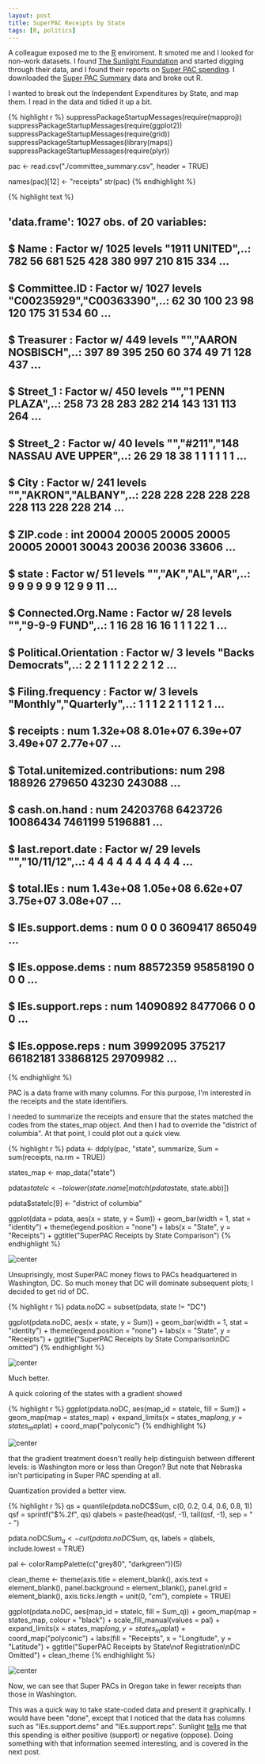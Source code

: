 ```yaml
---
layout: post
title: SuperPAC Receipts by State
tags: [R, politics]
---
```


A colleague exposed me to the [R](http://cran.r-project.org) enviroment. It smoted me and I looked for non-work datasets. I found [The Sunlight Foundation](http://sunlightfoundation.com/) and started digging through their data, and I found their reports on [Super PAC spending](http://reporting.sunlightfoundation.com/outside-spending-2012/super-pacs/). I downloaded the [Super PAC Summary](http://reporting.sunlightfoundation.com/outside-spending-2012/file-downloads/) data and broke out R.

I wanted to break out the Independent Expenditures by State, and map them. I read in the data and tidied it up a bit.


{% highlight r %}
suppressPackageStartupMessages(require(mapproj))
suppressPackageStartupMessages(require(ggplot2))
suppressPackageStartupMessages(require(grid))
suppressPackageStartupMessages(library(maps))
suppressPackageStartupMessages(require(plyr))

pac <- read.csv("./committee_summary.csv", header = TRUE)

names(pac)[12] <- "receipts"
str(pac)
{% endhighlight %}



{% highlight text %}
## 'data.frame':	1027 obs. of  20 variables:
##  $ Name                          : Factor w/ 1025 levels "1911 UNITED",..: 782 56 681 525 428 380 997 210 815 334 ...
##  $ Committee.ID                  : Factor w/ 1027 levels "C00235929","C00363390",..: 62 30 100 23 98 120 175 31 534 60 ...
##  $ Treasurer                     : Factor w/ 449 levels "","AARON NOSBISCH",..: 397 89 395 250 60 374 49 71 128 437 ...
##  $ Street_1                      : Factor w/ 450 levels "","1 PENN PLAZA",..: 258 73 28 283 282 214 143 131 113 264 ...
##  $ Street_2                      : Factor w/ 40 levels "","#211","148 NASSAU AVE UPPER",..: 26 29 18 38 1 1 1 1 1 1 ...
##  $ City                          : Factor w/ 241 levels "","AKRON","ALBANY",..: 228 228 228 228 228 228 113 228 228 214 ...
##  $ ZIP.code                      : int  20004 20005 20005 20005 20005 20001 30043 20036 20036 33606 ...
##  $ state                         : Factor w/ 51 levels "","AK","AL","AR",..: 9 9 9 9 9 9 12 9 9 11 ...
##  $ Connected.Org.Name            : Factor w/ 28 levels "","9-9-9 FUND",..: 1 16 28 16 16 1 1 1 22 1 ...
##  $ Political.Orientation         : Factor w/ 3 levels "Backs Democrats",..: 2 2 1 1 1 2 2 2 1 2 ...
##  $ Filing.frequency              : Factor w/ 3 levels "Monthly","Quarterly",..: 1 1 1 2 2 1 1 1 2 1 ...
##  $ receipts                      : num  1.32e+08 8.01e+07 6.39e+07 3.49e+07 2.77e+07 ...
##  $ Total.unitemized.contributions: num  298 188926 279650 43230 243088 ...
##  $ cash.on.hand                  : num  24203768 6423726 10086434 7461199 5196881 ...
##  $ last.report.date              : Factor w/ 29 levels "","10/11/12",..: 4 4 4 4 4 4 4 4 4 4 ...
##  $ total.IEs                     : num  1.43e+08 1.05e+08 6.62e+07 3.75e+07 3.08e+07 ...
##  $ IEs.support.dems              : num  0 0 0 3609417 865049 ...
##  $ IEs.oppose.dems               : num  88572359 95858190 0 0 0 ...
##  $ IEs.support.reps              : num  14090892 8477066 0 0 0 ...
##  $ IEs.oppose.reps               : num  39992095 375217 66182181 33868125 29709982 ...
{% endhighlight %}

PAC is a data frame with many columns. For this purpose, I'm interested in the receipts and the state identifiers.

I needed to summarize the receipts and ensure that the states matched the codes from the states_map object. And then I had to override the "district of columbia". At that point, I could plot out a quick view. 

{% highlight r %}
pdata <- ddply(pac, "state", summarize, Sum = sum(receipts, na.rm = TRUE))

states_map <- map_data("state")

pdata$statelc <- tolower(state.name[match(pdata$state, state.abb)])

pdata$statelc[9] <- "district of columbia"

ggplot(data = pdata, aes(x = state, y = Sum)) + geom_bar(width = 1, stat = "identity") + 
    theme(legend.position = "none") + labs(x = "State", y = "Receipts") + ggtitle("SuperPAC Receipts by State Comparison")
{% endhighlight %}

![center](/figs/superpac-receipts/unnamed-chunk-2.png) 

Unsuprisingly, most SuperPAC money flows to PACs headquartered in Washington, DC. So much money that DC will dominate subsequent plots; I decided to get rid of DC.


{% highlight r %}
pdata.noDC = subset(pdata, state != "DC")

ggplot(pdata.noDC, aes(x = state, y = Sum)) + geom_bar(width = 1, stat = "identity") + 
    theme(legend.position = "none") + labs(x = "State", y = "Receipts") + ggtitle("SuperPAC Receipts by State Comparison\nDC omitted")
{% endhighlight %}

![center](/figs/superpac-receipts/unnamed-chunk-3.png) 


Much better.

A quick coloring of the states with a gradient showed


{% highlight r %}
ggplot(pdata.noDC, aes(map_id = statelc, fill = Sum)) + geom_map(map = states_map) + 
    expand_limits(x = states_map$long, y = states_map$lat) + coord_map("polyconic")
{% endhighlight %}

![center](/figs/superpac-receipts/unnamed-chunk-4.png) 


that the gradient treatment doesn't really help distinguish between different levels: is Washington more or less than Oregon? But note that Nebraska isn't participating in Super PAC spending at all.

Quantization provided a better view.


{% highlight r %}
qs = quantile(pdata.noDC$Sum, c(0, 0.2, 0.4, 0.6, 0.8, 1))
qsf = sprintf("$%.2f", qs)
qlabels = paste(head(qsf, -1), tail(qsf, -1), sep = " - ")

pdata.noDC$Sum_q <- cut(pdata.noDC$Sum, qs, labels = qlabels, include.lowest = TRUE)

pal <- colorRampPalette(c("grey80", "darkgreen"))(5)

clean_theme <- theme(axis.title = element_blank(), axis.text = element_blank(), 
    panel.background = element_blank(), panel.grid = element_blank(), axis.ticks.length = unit(0, 
        "cm"), complete = TRUE)

ggplot(pdata.noDC, aes(map_id = statelc, fill = Sum_q)) + geom_map(map = states_map, 
    colour = "black") + scale_fill_manual(values = pal) + expand_limits(x = states_map$long, 
    y = states_map$lat) + coord_map("polyconic") + labs(fill = "Receipts", x = "Longitude", 
    y = "Latitude") + ggtitle("SuperPAC Receipts by State\nof Registration\nDC Omitted") + 
    clean_theme
{% endhighlight %}

![center](/figs/superpac-receipts/unnamed-chunk-5.png) 

Now, we can see that Super PACs in Oregon take in fewer receipts than those in Washington.

This was a quick way to take state-coded data and present it graphically. I would have been "done", except that I noticed that the data has columns such as "IEs.support.dems" and "IEs.support.reps". Sunlight [tells](http://reporting.sunlightfoundation.com/super-pac/data/about/2012-june-update/) me that this spending is either positive (support) or negative (oppose). Doing something with that information seemed interesting, and is covered in the next post.
